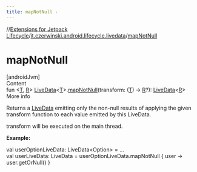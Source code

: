 ```yaml
---
title: mapNotNull -
---
```

//[Extensions for Jetpack Lifecycle](../index.html)/[it.czerwinski.android.lifecycle.livedata](index.html)/[mapNotNull](map-not-null.html)



# mapNotNull  
[androidJvm]  
Content  
fun <[T](map-not-null.html), [R](map-not-null.html)> [LiveData](https://developer.android.com/reference/kotlin/androidx/lifecycle/LiveData.html)<[T](map-not-null.html)>.[mapNotNull](map-not-null.html)(transform: ([T](map-not-null.html)) -> [R](map-not-null.html)?): [LiveData](https://developer.android.com/reference/kotlin/androidx/lifecycle/LiveData.html)<[R](map-not-null.html)>  
More info  


Returns a [LiveData](https://developer.android.com/reference/kotlin/androidx/lifecycle/LiveData.html) emitting only the non-null results of applying the given transform function to each value emitted by this LiveData.



transform will be executed on the main thread.



**Example:**

val userOptionLiveData: LiveData<Option<User>> = ...  
val userLiveData: LiveData<User> = userOptionLiveData.mapNotNull { user -> user.getOrNull() }  



